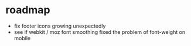 # roadmap

- fix footer icons growing unexpectedly
- see if webkit / moz font smoothing fixed the problem of font-weight on mobile

